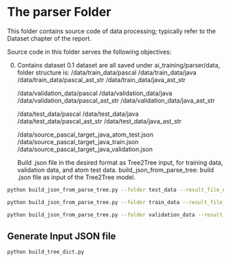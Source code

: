 # The parser Folder

This folder contains source code of data processing; typically refer to the Dataset chapter of the report.

Source code in this folder serves the following objectives:

0. Contains dataset
   0.1 dataset are all saved under ai_training/parser/data, folder structure is:
   /data/train_data/pascal
   /data/train_data/java
   /data/train_data/pascal_ast_str
   /data/train_data/java_ast_str

   /data/validation_data/pascal
   /data/validation_data/java
   /data/validation_data/pascal_ast_str
   /data/validation_data/java_ast_str

   /data/test_data/pascal
   /data/test_data/java
   /data/test_data/pascal_ast_str
   /data/test_data/java_ast_str

   /data/source_pascal_target_java_atom_test.json
   /data/source_pascal_target_java_train.json
   /data/source_pascal_target_java_validation.json


   Build .json file in the desired format as Tree2Tree input, for training data, validation data, and atom test data.
   build_json_from_parse_tree: build .json file as input of the Tree2Tree model.

```bash
python build_json_from_parse_tree.py --folder test_data --result_file_name source_pascal_target_java_test
```

```bash
python build_json_from_parse_tree.py --folder train_data --result_file_name source_pascal_target_java_train
```

```bash
python build_json_from_parse_tree.py --folder validation_data --result_file_name source_pascal_target_java_validation
```

## Generate Input JSON file

```bash
python build_tree_dict.py
```
